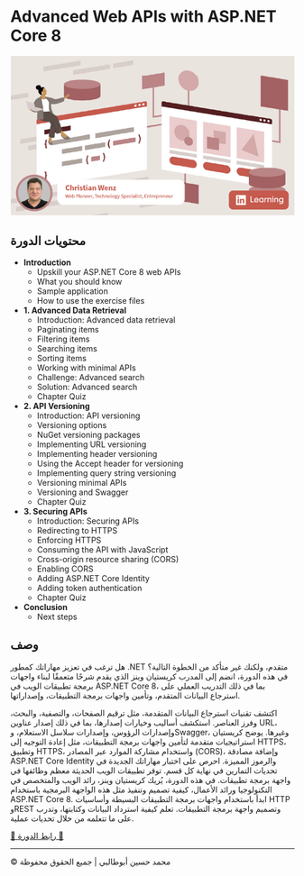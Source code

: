 <!-- ©©©©©©©©©©©©©©©©©©©©©©©© All Rights Are Reserved By Muhammad Husain Abootalebi ©©©©©©©©©©©©©©©©©©©©©©©©©©©©©©©©©© -->

# Advanced Web APIs with ASP.NET Core 8

![Advanced Web APIs with ASP.NET Core 8](../../assets/Courses/Course%20Covers/3%20-%203%20-%20Advanced%20Web%20APIs%20with%20ASP.NET%20Core%208.png)

## محتويات الدورة

- **Introduction**
  - Upskill your ASP.NET Core 8 web APIs
  - What you should know
  - Sample application
  - How to use the exercise files
- **1. Advanced Data Retrieval**
  - Introduction: Advanced data retrieval
  - Paginating items
  - Filtering items
  - Searching items
  - Sorting items
  - Working with minimal APIs
  - Challenge: Advanced search
  - Solution: Advanced search
  - Chapter Quiz
- **2. API Versioning**
  - Introduction: API versioning
  - Versioning options
  - NuGet versioning packages
  - Implementing URL versioning
  - Implementing header versioning
  - Using the Accept header for versioning
  - Implementing query string versioning
  - Versioning minimal APIs
  - Versioning and Swagger
  - Chapter Quiz
- **3. Securing APIs**
  - Introduction: Securing APIs
  - Redirecting to HTTPS
  - Enforcing HTTPS
  - Consuming the API with JavaScript
  - Cross-origin resource sharing (CORS)
  - Enabling CORS
  - Adding ASP.NET Core Identity
  - Adding token authentication
  - Chapter Quiz
- **Conclusion**
  - Next steps

## وصف

هل ترغب في تعزيز مهاراتك كمطور .NET متقدم، ولكنك غير متأكد من الخطوة التالية؟ في هذه الدورة، انضم إلى المدرب كريستيان وينز الذي يقدم شرحًا متعمقًا لبناء واجهات برمجة تطبيقات الويب في ASP.NET Core 8، بما في ذلك التدريب العملي على استرجاع البيانات المتقدم، وتأمين واجهات برمجة التطبيقات، وإصداراتها.

اكتشف تقنيات استرجاع البيانات المتقدمة، مثل ترقيم الصفحات، والتصفية، والبحث، وفرز العناصر. استكشف أساليب وخيارات إصدارها، بما في ذلك إصدار عناوين URL، وإصدارات الرؤوس، وإصدارات سلاسل الاستعلام، وSwagger، وغيرها. يوضح كريستيان استراتيجيات متقدمة لتأمين واجهات برمجة التطبيقات، مثل إعادة التوجيه إلى HTTPS، وتطبيق HTTPS، واستخدام مشاركة الموارد عبر المصادر (CORS)، وإضافة مصادقة ASP.NET Core Identity والرموز المميزة. احرص على اختبار مهاراتك الجديدة في تحديات التمارين في نهاية كل قسم. توفر تطبيقات الويب الحديثة معظم وظائفها في واجهة برمجة تطبيقات. في هذه الدورة، يُريك كريستيان وينز، رائد الويب والمتخصص في التكنولوجيا ورائد الأعمال، كيفية تصميم وتنفيذ مثل هذه الواجهة البرمجية باستخدام ASP.NET Core 8. ابدأ باستخدام واجهات برمجة التطبيقات البسيطة وأساسيات HTTP وREST وتصميم واجهة برمجة التطبيقات. تعلم كيفية استرداد البيانات وكتابتها، وتدرب على ما تتعلمه من خلال تحديات عملية.

[🔗 رابط الدورة 🔗](https://www.linkedin.com/learning/advanced-web-apis-with-asp-dot-net-core-8 "Linkedin")

---

© محمد حسين أبوطالبي | جميع الحقوق محفوظة

<!-- ©©©©©©©©©©©©©©©©©©©©©©©© All Rights Are Reserved By Muhammad Husain Abootalebi ©©©©©©©©©©©©©©©©©©©©©©©©©©©©©©©©©© -->
